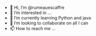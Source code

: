 - 👋 Hi, I’m @rumeauescaffre
- 👀 I’m interested in ...
- 🌱 I’m currently learning Python and java
- 💞️ I’m looking to collaborate on all I can
- 📫 How to reach me ...

<!---
rumeauescaffre/rumeauescaffre is a ✨ special ✨ repository because its `README.md` (this file) appears on your GitHub profile.
You can click the Preview link to take a look at your changes.
--->

